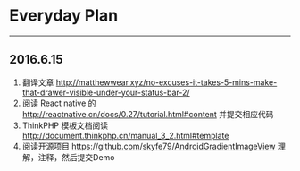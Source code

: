 # Everyday Plan #
******
## 2016.6.15 ##
1. 翻译文章  http://matthewwear.xyz/no-excuses-it-takes-5-mins-make-that-drawer-visible-under-your-status-bar-2/
2. 阅读 React native 的 http://reactnative.cn/docs/0.27/tutorial.html#content  并提交相应代码
3. ThinkPHP 模板文档阅读 http://document.thinkphp.cn/manual_3_2.html#template
4. 阅读开源项目 https://github.com/skyfe79/AndroidGradientImageView 理解，注释，然后提交Demo